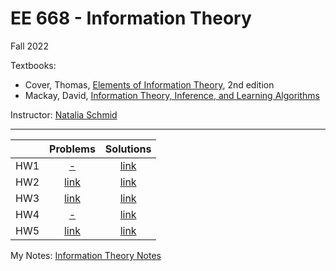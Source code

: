 # EE 668 - Information Theory
Fall 2022

Textbooks:
 - Cover, Thomas, [Elements of Information Theory](https://www.amazon.com/Probability-Random-Variables-Stochastic-Processes/dp/0071226613), 2nd edition
 - Mackay, David, [Information Theory, Inference, and Learning Algorithms](https://www.inference.org.uk/itprnn/book.pdf)


Instructor: [Natalia Schmid](https://directory.statler.wvu.edu/faculty-staff-directory/natalia-schmid)

---

|  | Problems | Solutions |
| :---:|:---:|:---:|
| HW1 | [-]() | [link](./assignments/HW1.pdf) |
| HW2 | [link](./assignments/HW2_p.pdf) | [link](./assignments/HW2.pdf) |
| HW3 | [link](./assignments/HW3_p.pdf) | [link](./assignments/HW3.pdf) |
| HW4 | [-]() | [link](./assignments/HW4.pdf) |
| HW5 | [link](./assignments/HW5_p.pdf) | [link](./assignments/HW5.pdf) |

My Notes: [Information Theory Notes](./info_theory_notes_handwritten.pdf) 
